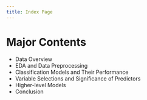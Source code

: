 ```yaml
---
title: Index Page
---
```


# Major Contents
- Data Overview
- EDA and Data Preprocessing
- Classification Models and Their Performance
- Variable Selections and Significance of Predictors
- Higher-level Models
- Conclusion
